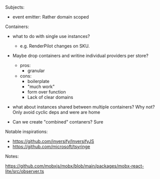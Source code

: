 Subjects:

- event emitter: Rather domain scoped

Containers:

- what to do with single use instances?
  - e.g. RenderPilot changes on SKU.
- Maybe drop containers and writine individual providers per store?

  - pros:
    - granular
  - cons:
    - boilerplate
    - "much work"
    - form over function
    - Lack of clear domains

- what about instances shared between multiple containers? Why not? Only avoid cyclic deps and were are home
- Can we create "combined" contaners? Sure

Notable inspirations:

- https://github.com/inversify/InversifyJS
- https://github.com/microsoft/tsyringe

Notes:

https://github.com/mobxjs/mobx/blob/main/packages/mobx-react-lite/src/observer.ts
